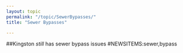 ```yaml
---
layout: topic
permalink: "/topic/SewerBypasses/"
title: "Sewer Bypasses"

---
```


##Kingston <em>still</em> has sewer bypass issues
#NEWSITEMS:sewer,bypass

